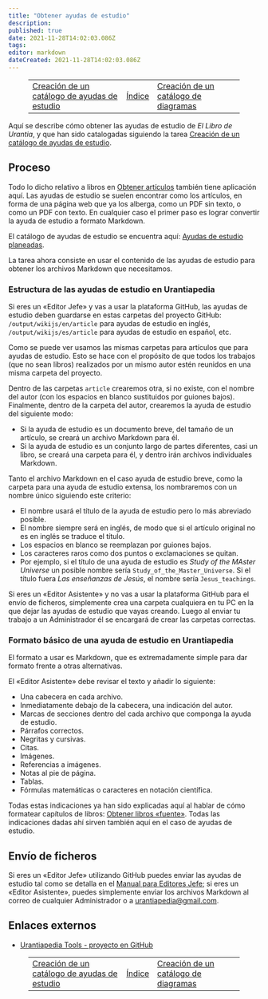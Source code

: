 ```yaml
---
title: "Obtener ayudas de estudio"
description: 
published: true
date: 2021-11-28T14:02:03.086Z
tags: 
editor: markdown
dateCreated: 2021-11-28T14:02:03.086Z
---
```


<figure class="table chapter-navigator">
  <table>
    <tbody>
      <tr>
        <td><a href="/es/help/github_studyaids_catalog">Creación de un catálogo de ayudas de estudio</a></td>
        <td><a href="/es/help">Índice</a></td>
        <td><a href="/es/help/github_diagrams_catalog">Creación de un catálogo de diagramas</a></td>
      </tr>
    </tbody>
  </table>
</figure>

Aquí se describe cómo obtener las ayudas de estudio de _El Libro de Urantia_, y que han sido catalogadas siguiendo la tarea [Creación de un catálogo de ayudas de estudio](/es/help/github_studyaids_catalog).

## Proceso

Todo lo dicho relativo a libros en [Obtener artículos](/es/help/github_articles_markdown) también tiene aplicación aquí. Las ayudas de estudio se suelen encontrar como los artículos, en forma de una página web que ya los alberga, como un PDF sin texto, o como un PDF con texto. En cualquier caso el primer paso es lograr convertir la ayuda de estudio a formato Markdown.

El catálogo de ayudas de estudio se encuentra aquí: [Ayudas de estudio planeadas](/es/index/studyaids).

La tarea ahora consiste en usar el contenido de las ayudas de estudio para obtener los archivos Markdown que necesitamos.

### Estructura de las ayudas de estudio en Urantiapedia

Si eres un «Editor Jefe» y vas a usar la plataforma GitHub, las ayudas de estudio deben guardarse en estas carpetas del proyecto GitHub: `/output/wikijs/en/article` para ayudas de estudio en inglés, `/output/wikijs/es/article` para ayudas de estudio en español, etc. 

Como se puede ver usamos las mismas carpetas para artículos que para ayudas de estudio. Esto se hace con el propósito de que todos los trabajos (que no sean libros) realizados por un mismo autor estén reunidos en una misma carpeta del proyecto.

Dentro de las carpetas `article` crearemos otra, si no existe, con el nombre del autor (con los espacios en blanco sustituidos por guiones bajos). Finalmente, dentro de la carpeta del autor, crearemos la ayuda de estudio del siguiente modo:
- Si la ayuda de estudio es un documento breve, del tamaño de un artículo, se creará un archivo Markdown para él.
- Si la ayuda de estudio es un conjunto largo de partes diferentes, casi un libro, se creará una carpeta para él, y dentro irán archivos individuales Markdown.


Tanto el archivo Markdown en el caso ayuda de estudio breve, como la carpeta para una ayuda de estudio extensa, los nombraremos con un nombre único siguiendo este criterio:
  - El nombre usará el título de la ayuda de estudio pero lo más abreviado posible.
  - El nombre siempre será en inglés, de modo que si el artículo original no es en inglés se traduce el título.
  - Los espacios en blanco se reemplazan por guiones bajos.
  - Los caracteres raros como dos puntos o exclamaciones se quitan.
  - Por ejemplo, si el título de una ayuda de estudio es *Study of the MAster Universe* un posible nombre sería `Study_of_the_Master_Universe`. Si el título fuera *Las enseñanzas de Jesús*, el nombre sería `Jesus_teachings`.

Si eres un «Editor Asistente» y no vas a usar la plataforma GitHub para el envío de ficheros, simplemente crea una carpeta cualquiera en tu PC en la que dejar las ayudas de estudio que vayas creando. Luego al enviar tu trabajo a un Administrador él se encargará de crear las carpetas correctas.


### Formato básico de una ayuda de estudio en Urantiapedia

El formato a usar es Markdown, que es extremadamente simple para dar formato frente a otras alternativas.

El «Editor Asistente» debe revisar el texto y añadir lo siguiente:
- Una cabecera en cada archivo.
- Inmediatamente debajo de la cabecera, una indicación del autor.
- Marcas de secciones dentro del cada archivo que componga la ayuda de estudio.
- Párrafos correctos.
- Negritas y cursivas.
- Citas.
- Imágenes.
- Referencias a imágenes.
- Notas al pie de página.
- Tablas.
- Fórmulas matemáticas o caracteres en notación científica.

Todas estas indicaciones ya han sido explicadas aquí al hablar de cómo formatear capítulos de libros: [Obtener libros «fuente»](/es/help/github_sourcebooks_markdown). Todas las indicaciones dadas ahí sirven también aquí en el caso de ayudas de estudio.

## Envío de ficheros

Si eres un «Editor Jefe» utilizando GitHub puedes enviar las ayudas de estudio tal como se detalla en el [Manual para Editores Jefe](/es/help/github); si eres un «Editor Asistente», puedes simplemente enviar los archivos Markdown al correo de cualquier Administrador o a urantiapedia@gmail.com.

## Enlaces externos

- [Urantiapedia Tools - proyecto en GitHub](https://github.com/JanHerca/urantiapedia)

<figure class="table chapter-navigator">
  <table>
    <tbody>
      <tr>
        <td><a href="/es/help/github_studyaids_catalog">Creación de un catálogo de ayudas de estudio</a></td>
        <td><a href="/es/help">Índice</a></td>
        <td><a href="/es/help/github_diagrams_catalog">Creación de un catálogo de diagramas</a></td>
      </tr>
    </tbody>
  </table>
</figure>